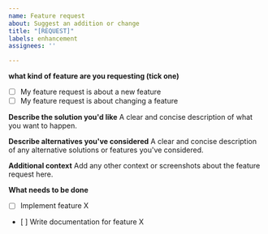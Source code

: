 ```yaml
---
name: Feature request
about: Suggest an addition or change
title: "[REQUEST]"
labels: enhancement
assignees: ''

---
```


**what kind of feature are you requesting (tick one)**
- [ ] My feature request is about a new feature
- [ ] My feature request is about changing a feature

**Describe the solution you'd like**
A clear and concise description of what you want to happen.

**Describe alternatives you've considered**
A clear and concise description of any alternative solutions or features you've considered.

**Additional context**
Add any other context or screenshots about the feature request here.

**What needs to be done**
- [ ] Implement feature X
- [ ] Write documentation for feature X
